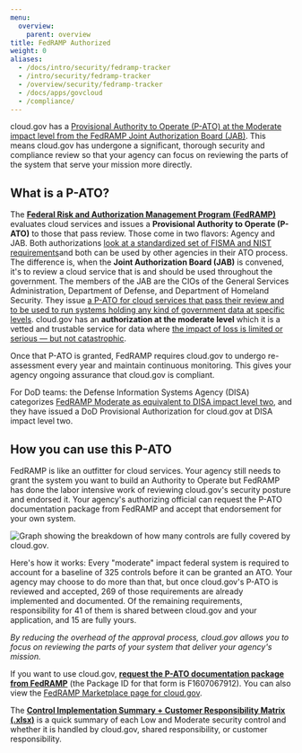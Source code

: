 ```yaml
---
menu:
  overview:
    parent: overview
title: FedRAMP Authorized
weight: 0
aliases:
  - /docs/intro/security/fedramp-tracker
  - /intro/security/fedramp-tracker
  - /overview/security/fedramp-tracker
  - /docs/apps/govcloud
  - /compliance/
---
```



cloud.gov has a [Provisional Authority to Operate (P-ATO) at the Moderate impact level from the FedRAMP Joint Authorization Board (JAB)](https://marketplace.fedramp.gov/#/product/18f-cloudgov). This means cloud.gov has undergone a significant, thorough security and compliance review so that your agency can focus on reviewing the parts of the system that serve your mission more directly.

## What is a P-ATO?

The **[Federal Risk and Authorization Management Program (FedRAMP)](https://www.fedramp.gov/)** evaluates cloud services and issues a **Provisional Authority to Operate (P-ATO)** to those that pass review. Those come in two flavors: Agency and JAB. Both authorizations [look at a standardized set of FISMA and NIST requirements](https://www.fedramp.gov/jab-or-agency-how-do-i-get-a-fedramp-ato/)and both can be used by other agencies in their ATO process. The difference is, when the **Joint Authorization Board (JAB)** is convened, it's to review a cloud service that is and should be used throughout the government. The members of the JAB are the CIOs of the General Services Administration, Department of Defense, and Department of Homeland Security. They issue [a P-ATO for cloud services that pass their review and to be used to run systems holding any kind of government data at specific levels](https://marketplace.fedramp.gov/#/products?status=Compliant&sort=productName&authorizationType=JAB). cloud.gov has an **authorization at the moderate level** which it is a vetted and trustable service for data where [the impact of loss is limited or serious — but not catastrophic](http://csrc.nist.gov/publications/fips/fips199/FIPS-PUB-199-final.pdf#page=6).

Once that P-ATO is granted, FedRAMP requires cloud.gov to undergo re-assessment every year and maintain continuous monitoring. This gives your agency ongoing assurance that cloud.gov is compliant.

For DoD teams: the Defense Information Systems Agency (DISA) categorizes [FedRAMP Moderate as equivalent to DISA impact level two](http://iasecontent.disa.mil/cloud/SRG/#3INFORMATIONSECURITYOBJECTIVES/IMPACTLEVELS), and they have issued a DoD Provisional Authorization for cloud.gov at DISA impact level two.

## How you can use this P-ATO

FedRAMP is like an outfitter for cloud services. Your agency still needs to grant the system you want to build an Authority to Operate but FedRAMP has done the labor intensive work of reviewing cloud.gov's security posture and endorsed it. Your agency's authorizing official can request the P-ATO documentation package from FedRAMP and accept that endorsement for your own system.

![Graph showing the breakdown of how many controls are fully covered by cloud.gov.](/img/fedramp-moderate-controls.png)

Here's how it works: Every "moderate" impact federal system is required to account for a baseline of 325 controls before it can be granted an ATO. Your agency may choose to do more than that, but once cloud.gov's P-ATO is reviewed and accepted, 269 of those requirements are already implemented and documented. Of the remaining requirements, responsibility for 41 of them is shared between cloud.gov and your application, and 15 are fully yours.

*By reducing the overhead of the approval process, cloud.gov allows you to focus on reviewing the parts of your system that deliver your agency's mission.*

If you want to use cloud.gov, [**request the P-ATO documentation package from FedRAMP**](https://s3.amazonaws.com/sitesusa/wp-content/uploads/sites/482/2015/03/FedRAMP-Package-Request-Form_V4_06192014.pdf) (the Package ID for that form is F1607067912). You can also view the [FedRAMP Marketplace page for cloud.gov](https://marketplace.fedramp.gov/#/product/18f-cloudgov?sort=productName).

The [**Control Implementation Summary + Customer Responsibility Matrix (.xlsx)**](/resources/cloud.gov-CIS-Worksheet.xlsx) is a quick summary of each Low and Moderate security control and whether it is handled by cloud.gov, shared responsibility, or customer responsibility.
